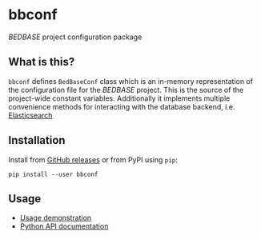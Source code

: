 # bbconf

*BEDBASE* project configuration package

## What is this?

`bbconf` defines `BedBaseConf` class which is an in-memory representation of the configuration file for the *BEDBASE* project. This is the source of the project-wide constant variables. Additionally it implements multiple convenience methods for interacting with the database backend, i.e. [Elasticsearch](https://www.elastic.co/)

## Installation

Install from [GitHub releases](https://github.com/databio/bbconf/releases) or from PyPI using `pip`:
```
pip install --user bbconf
```

## Usage

- [Usage demonstration](https://github.com/databio/bbconf/blob/master/docs/demo.ipynb)
- [Python API documentation](https://github.com/databio/bbconf/blob/master/docs/bbc_api.md)
